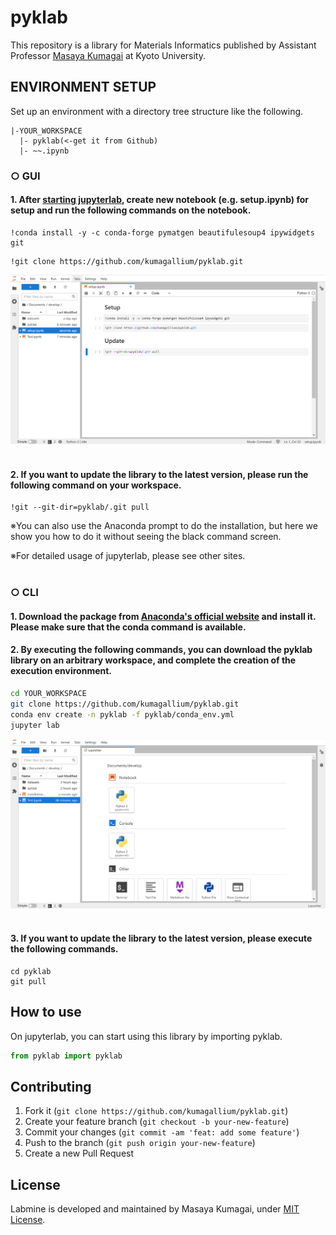 # pyklab
This repository is a library for Materials Informatics published by Assistant Professor <a href="https://researchmap.jp/mkumagai?lang=en">Masaya Kumagai</a> at Kyoto University.

## ENVIRONMENT SETUP
Set up an environment with a directory tree structure like the following.
```
|-YOUR_WORKSPACE
  |- pyklab(<-get it from Github)
  |- ~~.ipynb
```

### <b>○ GUI</b>
#### 1. After [starting jupyterlab](docs/jupyterlab_setup.md), create new notebook (e.g. setup.ipynb) for setup and run the following commands on the notebook.
```
!conda install -y -c conda-forge pymatgen beautifulesoup4 ipywidgets git
```
```
!git clone https://github.com/kumagallium/pyklab.git
```

<img width="1180" alt="vpd-image" src="docs/images/jupyterlab_install.png">
<br><br>

#### 2. If you want to update the library to the latest version, please run the following command on your workspace.
```
!git --git-dir=pyklab/.git pull
```

※You can also use the Anaconda prompt to do the installation, but here we show you how to do it without seeing the black command screen.

※For detailed usage of jupyterlab, please see other sites.
<br><br>

### <b>○ CLI</b>
#### 1. Download the package from <a href="https://www.anaconda.com/products/individual">Anaconda's official website</a> and install it. Please make sure that the conda command is available.

#### 2. By executing the following commands, you can download the pyklab library on an arbitrary workspace, and complete the creation of the execution environment.

```sh
cd YOUR_WORKSPACE
git clone https://github.com/kumagallium/pyklab.git
conda env create -n pyklab -f pyklab/conda_env.yml
jupyter lab
```
<img width="1180" alt="vpd-image" src="docs/images/jupyterlab.png">
<br><br>

#### 3. If you want to update the library to the latest version, please execute the following commands.
```
cd pyklab
git pull
```

## How to use
On jupyterlab, you can start using this library by importing pyklab.

```python
from pyklab import pyklab
```


## Contributing
1. Fork it (`git clone https://github.com/kumagallium/pyklab.git`)
2. Create your feature branch (`git checkout -b your-new-feature`)
3. Commit your changes (`git commit -am 'feat: add some feature'`)
4. Push to the branch (`git push origin your-new-feature`)
5. Create a new Pull Request

## License
Labmine is developed and maintained by Masaya Kumagai, under [MIT License](LICENSE).